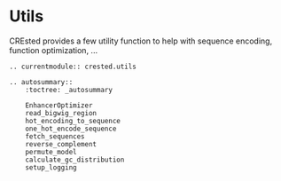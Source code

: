 # Utils

CREsted provides a few utility function to help with sequence encoding, function optimization, ...

```{eval-rst}
.. currentmodule:: crested.utils
```

```{eval-rst}
.. autosummary::
    :toctree: _autosummary

    EnhancerOptimizer
    read_bigwig_region
    hot_encoding_to_sequence
    one_hot_encode_sequence
    fetch_sequences
    reverse_complement
    permute_model
    calculate_gc_distribution
    setup_logging
```

